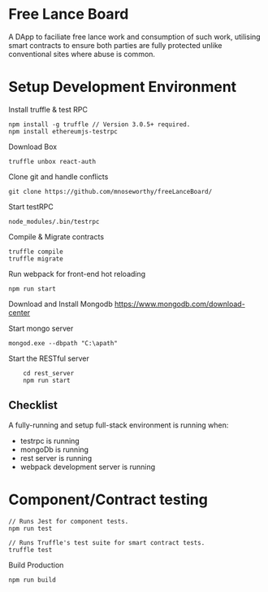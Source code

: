 # Free Lance Board
A DApp to faciliate free lance work and consumption of such work, utilising smart contracts to ensure both parties are fully protected unlike conventional sites where abuse is common.

# Setup Development Environment

Install truffle & test RPC
```
npm install -g truffle // Version 3.0.5+ required.
npm install ethereumjs-testrpc
```

Download Box
```
truffle unbox react-auth
```

Clone git and handle conflicts
```
git clone https://github.com/mnoseworthy/freeLanceBoard/
```

Start testRPC
```
node_modules/.bin/testrpc
```

Compile & Migrate contracts
```
truffle compile
truffle migrate
```

Run webpack for front-end hot reloading
```
npm run start
```

Download and Install Mongodb
    https://www.mongodb.com/download-center


Start mongo server
```
mongod.exe --dbpath "C:\apath"
```

Start the RESTful server
```
    cd rest_server
    npm run start
```

## Checklist
A fully-running and setup full-stack environment is running when:
- testrpc is running
- mongoDb is running
- rest server is running
- webpack development server is running


# Component/Contract testing
```
// Runs Jest for component tests.
npm run test

// Runs Truffle's test suite for smart contract tests.
truffle test
```

Build Production
```
npm run build
```